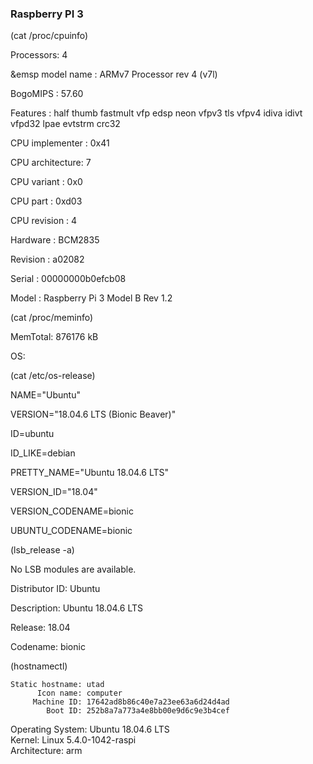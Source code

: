 ### Raspberry PI 3
(cat /proc/cpuinfo)
 
Processors: 4

&emsp model name      : ARMv7 Processor rev 4 (v7l)

BogoMIPS           : 57.60

Features              : half thumb fastmult vfp edsp neon vfpv3 tls vfpv4 idiva idivt vfpd32 lpae evtstrm crc32

CPU implementer            : 0x41

CPU architecture: 7

CPU variant        : 0x0

CPU part             : 0xd03

CPU revision       : 4

 
Hardware            : BCM2835

Revision              : a02082

Serial                    : 00000000b0efcb08

Model                  : Raspberry Pi 3 Model B Rev 1.2

 
(cat /proc/meminfo)

MemTotal: 876176 kB

 
OS:

(cat /etc/os-release)

 
NAME="Ubuntu"

VERSION="18.04.6 LTS (Bionic Beaver)"

ID=ubuntu

ID_LIKE=debian

PRETTY_NAME="Ubuntu 18.04.6 LTS"

VERSION_ID="18.04"

VERSION_CODENAME=bionic

UBUNTU_CODENAME=bionic
 
(lsb_release -a)

No LSB modules are available.

Distributor ID:   Ubuntu

Description:        Ubuntu 18.04.6 LTS

Release:              18.04

Codename:         bionic

 
(hostnamectl)

    Static hostname: utad 
          Icon name: computer        
         Machine ID: 17642ad8b86c40e7a23ee63a6d24d4ad        
            Boot ID: 252b8a7a773a4e8bb00e9d6c9e3b4cef           
   Operating System: Ubuntu 18.04.6 LTS  
             Kernel: Linux 5.4.0-1042-raspi          
       Architecture: arm


